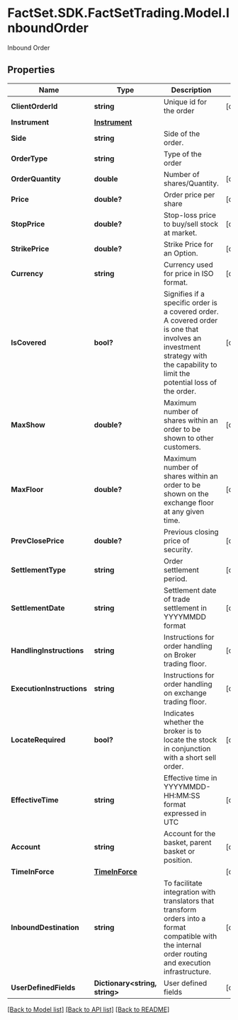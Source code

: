 # FactSet.SDK.FactSetTrading.Model.InboundOrder
Inbound Order

## Properties

Name | Type | Description | Notes
------------ | ------------- | ------------- | -------------
**ClientOrderId** | **string** | Unique id for the order | [optional] 
**Instrument** | [**Instrument**](Instrument.md) |  | 
**Side** | **string** | Side of the order. | 
**OrderType** | **string** | Type of the order | 
**OrderQuantity** | **double** | Number of shares/Quantity. | [optional] 
**Price** | **double?** | Order price per share | [optional] 
**StopPrice** | **double?** | Stop-loss price to buy/sell stock at market. | [optional] 
**StrikePrice** | **double?** | Strike Price for an Option. | [optional] 
**Currency** | **string** | Currency used for price in ISO format. | [optional] 
**IsCovered** | **bool?** | Signifies if a specific order is a covered order. A covered order is one that involves an investment strategy with the capability to limit the potential loss of the order. | [optional] 
**MaxShow** | **double?** | Maximum number of shares within an order to be shown to other customers. | [optional] 
**MaxFloor** | **double?** | Maximum number of shares within an order to be shown on the exchange floor at any given time. | [optional] 
**PrevClosePrice** | **double?** | Previous closing price of security. | [optional] 
**SettlementType** | **string** | Order settlement period. | [optional] 
**SettlementDate** | **string** | Settlement date of trade settlement in YYYYMMDD format | [optional] 
**HandlingInstructions** | **string** | Instructions for order handling on Broker trading floor. | [optional] 
**ExecutionInstructions** | **string** | Instructions for order handling on exchange trading floor. | [optional] 
**LocateRequired** | **bool?** | Indicates whether the broker is to locate the stock in conjunction with a short sell order. | [optional] 
**EffectiveTime** | **string** | Effective time in YYYYMMDD-HH:MM:SS format expressed in UTC | [optional] 
**Account** | **string** | Account for the basket, parent basket or position. | [optional] 
**TimeInForce** | [**TimeInForce**](TimeInForce.md) |  | [optional] 
**InboundDestination** | **string** | To facilitate integration with translators that transform orders into a format compatible with the internal order routing and execution infrastructure. | [optional] 
**UserDefinedFields** | **Dictionary&lt;string, string&gt;** | User defined fields | [optional] 

[[Back to Model list]](../README.md#documentation-for-models) [[Back to API list]](../README.md#documentation-for-api-endpoints) [[Back to README]](../README.md)

